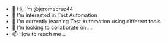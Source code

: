 - 👋 Hi, I’m @jeromecruz44
- 👀 I’m interested in Test Automation
- 🌱 I’m currently learning Test Automation using different tools.
- 💞️ I’m looking to collaborate on ...
- 📫 How to reach me ...

<!---
jeromecruz44/jeromecruz44 is a ✨ special ✨ repository because its `README.md` (this file) appears on your GitHub profile.
You can click the Preview link to take a look at your changes.
--->
